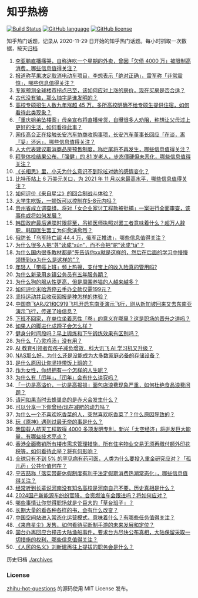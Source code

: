 # 知乎热榜
[![Build Status](https://github.com/ToWeLong/zhihu-hot-questions/workflows/CI/badge.svg)](https://github.com/ToWeLong/zhihu-hot-questions/actions)
[![GitHub language](https://img.shields.io/badge/language-golang-orange.svg)](https://golang.org/)
[![GitHub license](https://img.shields.io/github/license/ToWeLong/zhihu-hot-questions)](https://github.com/ToWeLong/zhihu-hot-questions/blob/main/LICENSE)

知乎热门话题，记录从 2020-11-29 日开始的知乎热门话题。每小时抓取一次数据，按天[归档](./archives)

<!-- BEGIN -->

1. [李亚鹏直播痛哭，自称连吃一个星期的外卖，曾因「欠债 4000 万」被限制高消费，哪些信息值得关注？](https://www.zhihu.com/question/646232545)
1. [报道称苹果决定取消电动车项目，李想表示「绝对正确」，雷军称「非常震惊」，哪些信息值得关注？](https://www.zhihu.com/question/646219752)
1. [专家预测全球楼市拐点已至，该如何应对上涨的房价，现在买房是否合适？](https://www.zhihu.com/question/646299904)
1. [古代没有铀，那么铀字是谁发明的？](https://www.zhihu.com/question/642438609)
1. [高校专硕招生人数九年涨超 45 万，多所高校明确不给专硕生提供住宿，如何看待此类现象？](https://www.zhihu.com/question/646222134)
1. [「重庆姐弟坠楼案」母亲宣布将直播带货，自曝很多人劝阻，称想让父母过上更好的生活，如何看待此事？](https://www.zhihu.com/question/646330000)
1. [网传高合正在接触长安汽车协商收购事项，长安汽车董事长回应「在谈，离『妥』还远」，哪些信息值得关注？](https://www.zhihu.com/question/646261945)
1. [人大代表建议取消商品房预售制度，称烂尾将不再发生，哪些信息值得关注？](https://www.zhihu.com/question/646349813)
1. [拜登体检结果公布，「强健」的 81 岁老人，步态僵硬但未恶化，哪些信息值得关注？](https://www.zhihu.com/question/646378972)
1. [《长相思》里，小夭为什么意识不到玱玹对她的感情变化？](https://www.zhihu.com/question/622215421)
1. [比特币站上 6 万美元关口，为 2021 年 11 月以来最高水平，哪些信息值得关注？](https://www.zhihu.com/question/646274358)
1. [如何评价《来自星尘》的回合制战斗体验？](https://www.zhihu.com/question/646138475)
1. [大学生吃饭，一顿饭可以控制在5-8元内吗？](https://www.zhihu.com/question/637378621)
1. [贵州省成立调查组，将对「女企业家讨工程款被批捕」一案进行全面审查，该事件或将如何发展？](https://www.zhihu.com/question/646283321)
1. [韩国政府最后通牒时限将至，吊销医师执照对罢工者意味着什么？超万人辞职，韩国医生罢工为何愈演愈烈？](https://www.zhihu.com/question/646230849)
1. [俄防长「乌军阵亡超 44.4 万，俄军正推进」，哪些信息值得关注？](https://www.zhihu.com/question/646289525)
1. [为什么很多人把“荨”读成“xún”，而不会把“驼”读成“tā”？](https://www.zhihu.com/question/645252501)
1. [为什么国内很多教材都是“先告诉你xx就是这样的，然后在后面的学习中慢慢领悟到xx为什么是这样的”？](https://www.zhihu.com/question/643634230)
1. [年轻人「带癌上班」频上热搜，支付宝上的收入险真的管用吗?](https://www.zhihu.com/question/646224770)
1. [为什么新录用乡镇公务员有五年服务期？](https://www.zhihu.com/question/645307175)
1. [为什么狗的服从性更高，但是周围养猫的人越来越多？](https://www.zhihu.com/question/640371098)
1. [如何评价米哈游停云手办全款仅需199元？](https://www.zhihu.com/question/646090650)
1. [坚持运动并且收获回报是种怎样的体验？](https://www.zhihu.com/question/645929673)
1. [中国商飞ARJ21和C919飞机开启东南亚演示飞行，刚从新加坡回来又去东南亚演示飞行，传递了啥信息？](https://www.zhihu.com/question/646048123)
1. [下班不回家，在单位坐着恶性「卷」的意义在哪里？这是职场的晋升之道吗？](https://www.zhihu.com/question/645854353)
1. [如果人的脚进化成蹄子会怎么样？](https://www.zhihu.com/question/645292302)
1. [健身分时间段吗？早上锻炼和下午锻炼效果有区别吗？](https://www.zhihu.com/question/644182588)
1. [为什么「心灵鸡汤」没有用？](https://www.zhihu.com/question/645629656)
1. [AI 教育引领者帮孩子减负增效，科大讯飞 AI 学习机又升级？](https://www.zhihu.com/question/646265337)
1. [NAS那么好，为什么还是没能成为大多数家庭必备的存储设备？](https://www.zhihu.com/question/646019346)
1. [是什么原因让你坚持带饭上班的？](https://www.zhihu.com/question/641173907)
1. [作为女性，你想拥有一个怎样的人生呢？](https://www.zhihu.com/question/645627469)
1. [为什么有「闰年」，「闰年」会有什么讲究吗？](https://www.zhihu.com/question/646353301)
1. [「一边是高溢价，一边是高报损」面包店浪费现象严重，如何杜绝食品浪费问题？](https://www.zhihu.com/question/646377336)
1. [请问如果当时去蜂巢岛的是赤犬会发生什么？](https://www.zhihu.com/question/644997356)
1. [可以分享一下你曾经/现在减肥的动力吗？](https://www.zhihu.com/question/645929682)
1. [为什么一个不喜欢吃香菜的人，突然喜欢吃香菜了？什么原因导致的？](https://www.zhihu.com/question/645238014)
1. [玩《原神》遇到过最无奈的事是什么？](https://www.zhihu.com/question/600679939)
1. [我国载人航天工程取得 4000 多项发明专利，新兴「太空经济」将迸发巨大能量，有哪些技术亮点？](https://www.zhihu.com/question/646378793)
1. [香港全面撤销所有楼市需求管理措施，所有住宅物业交易无须再缴付额外印花税等，如何看待此举？将有何影响？](https://www.zhihu.com/question/646236403)
1. [全球只有不到 5% 的罕见病有药可医，人类为什么要投入重金研究应对？「孤儿药」公共价值何在？](https://www.zhihu.com/question/646080781)
1. [宁吉喆称「落实带薪休假制度有利于法定假期消费热潮常态化」，哪些信息值得关注？](https://www.zhihu.com/question/646236321)
1. [经常听到长辈说河南没有知名高校是河南自己不要，历史真相是什么？](https://www.zhihu.com/question/638178984)
1. [2024国产新能源车纷纷官降，合资燃油车会跟进吗？将如何应对？](https://www.zhihu.com/question/644955805)
1. [哪些事情让你觉得职场就是个巨大的「草台班子」？](https://www.zhihu.com/question/644707360)
1. [长期大量的看各种各样的书，会有什么改变？](https://www.zhihu.com/question/644383234)
1. [中国空间站进入常态化运营模式，意味着什么？有哪些任务值得关注？](https://www.zhihu.com/question/646205015)
1. [《来自星尘》发售，如何看待买断制手游的未来发展和定位？](https://www.zhihu.com/question/646105352)
1. [国台办再回应台撞击大陆渔船事件，要求台方尽快公布真相，大陆保留采取一切措施的权利，哪些信息值得关注？](https://www.zhihu.com/question/646229940)
1. [《人民的名义》刘新建再往上提拔的职务会是什么？](https://www.zhihu.com/question/488577818)

<!-- END -->

历史归档 [./archives](./archives)


### License
[zhihu-hot-questions](https://github.com/towelong/zhihu-hot-questions) 的源码使用 MIT License 发布。